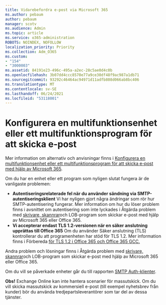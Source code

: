 ```yaml
---
title: Vidarebefordra e-post via Microsoft 365
ms.author: pebaum
author: pebaum
manager: scotv
ms.audience: Admin
ms.topic: article
ms.service: o365-administration
ROBOTS: NOINDEX, NOFOLLOW
localization_priority: Priority
ms.collection: Adm_O365
ms.custom:
- "154"
- "3000003"
ms.assetid: 84191e23-496c-495a-a2ec-28c5ae0d4c0b
ms.openlocfilehash: 3b07dd4ccc8570e77a9ce30df48f9ac987a1db71
ms.sourcegitcommit: 93292c46464ac94971d11adfb808d066ab8bc406
ms.translationtype: MT
ms.contentlocale: sv-SE
ms.lasthandoff: 06/24/2021
ms.locfileid: "53118001"
---
```

# <a name="set-up-a-multifunction-device-or-application-to-send-email"></a>Konfigurera en multifunktionsenhet eller ett multifunktionsprogram för att skicka e-post

Mer information om alternativ och anvisningar finns i [Konfigurera en multifunktionsenhet eller ett multifunktionsprogram för att skicka e-post med hjälp av Microsoft 365](/Exchange/mail-flow-best-practices/how-to-set-up-a-multifunction-device-or-application-to-send-email-using-microsoft-365-or-office-365).
  
Om du har en enhet eller ett program som nyligen slutat fungera är de vanligaste problemen:

- **Autentiseringsrelaterade fel när du använder sändning via SMTP-autentiseringsklient** Vi har nyligen gjort några ändringar som rör hur SMTP-autentisering fungerar. Mer information om hur du löser problem finns i avsnittet om autentisering som inte lyckades i Åtgärda problem med [skrivare, skannrar](/Exchange/mail-flow-best-practices/fix-issues-with-printers-scanners-and-lob-applications-that-send-email-using-off#error-authentication-unsuccessful)och LOB-program som skickar e-post med hjälp av Microsoft 365 eller Office 365.
- **Vi accepterar endast TLS 1.2-versionen när en säker anslutning upprättas till Office 365** Om du använder Säker anslutning (TLS) kontrollerar du att programenheten har stöd för TLS 1.2. Mer information finns i Förbereda [för TLS 1.2 i Office 365 och Office 365 GCC.](/microsoft-365/compliance/prepare-tls-1.2-in-office-365)
 
Andra problem och lösningar finns i Åtgärda problem med [skrivare, skannrar](/Exchange/mail-flow-best-practices/fix-issues-with-printers-scanners-and-lob-applications-that-send-email-using-off)och LOB-program som skickar e-post med hjälp av Microsoft 365 eller Office 365.

Om du vill se påverkade enheter går du till rapporten [SMTP Auth-klienter](https://protection.office.com/mailflow/dashboard).

**Obs!** Exchange Online kan inte hantera scenarier för massutskick. Om du vill skicka massutskick av kommersiell e-post (till exempel nyhetsbrev från kunder) bör du använda tredjepartsleverantörer som tar del av dessa tjänster.
